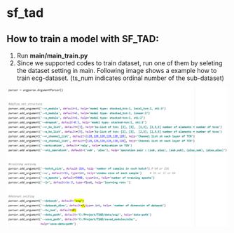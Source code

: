 # sf_tad
## How to train a model with SF_TAD:
1. Run **main/main_train.py**
2. Since we supported codes to train dataset, run one of them by seleting the dataset setting in main. Following image shows a example how to train ecg-dataset. (ts_num indicates ordinal number of the sub-dataset)
<p align="center">
  <img src="image/train_example.PNG" title="hover text">
</p>
